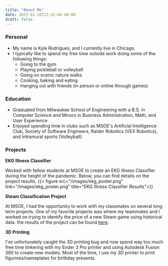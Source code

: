 ```yaml
---
title: "About Me"
date: 2023-01-28T22:32:06-06:00
draft: false
---
```


### Personal
- My name is Kyle Rodrigues, and I currently live in Chicago.
- I typically like to spend my free time outside work doing some of the following things:
    - Going to the gym
    - Playing pickleball or volleyball
    - Going on scenic nature walks
    - Cooking, baking and eating
    - Hanging out with friends (in person or online through games)

### Education
- Graduated from Milwaukee School of Engineering with a B.S. in Computer Science and Minors in Business Administration, Math, and User Experience
- Enjoyed spending time in clubs such as MSOE's Artificial Intelligence Club, Society of Software Engineers, Raider Robotics (VEX Robotics), and Intramural sports (Volleyball)

### Projects
**EKG Illness Classifier**

Worked with fellow students at MSOE to create an EKG Illness Classifier during the height of the pandemic. Below, you can find details on the project results.
{{< figure src="/images/ekg_poster.png" link="/images/ekg_poster.png" title="EKG Illness Classifier Results">}}

**Steam Classification Project**

At MSOE, I had the opportunity to work with my classmates on several long term projects. One of my favorite projects was where my teammates and I worked on trying to identify the price of a new Steam game using historical data. the results of the project can be found [here](https://github.com/kylerodrigues18/Steam-Classification/blob/main/cs3300_final_project.ipynb).

**3D Printing**

I've unfortunately caught the 3D printing bug and now spend way too much free time tinkering with my Ender 3 Pro printer and using Autodesk Fusion 360 to create new models. Most of the time, I use my 3D printer to print figurines/nameplates for birthday presents.